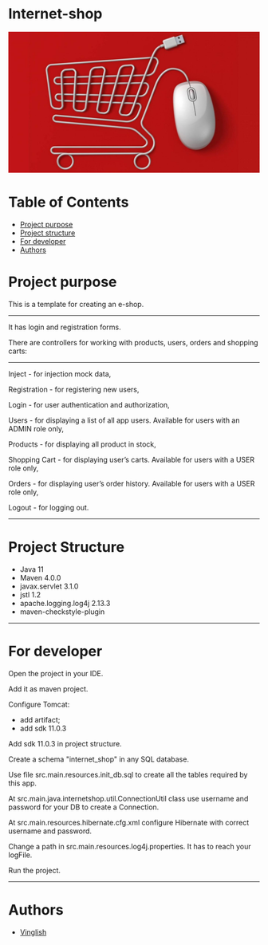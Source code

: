 # Internet-shop
![Internet-shop](/images/shop.jpg)

# Table of Contents
* [Project purpose](#purpose)
* [Project structure](#structure)
* [For developer](#developer-start)
* [Authors](#authors)

# <a name="purpose"></a>Project purpose
This is a template for creating an e-shop.
<hr>
It has login and registration forms.

There are controllers for working with products, users, orders and shopping carts:
<hr>
Inject - for injection mock data,

Registration - for registering new users,

Login -  for user authentication and authorization,

Users - for displaying a list of all app users. Available for users with an ADMIN role only,

Products - for displaying  all product in stock,

Shopping Cart - for displaying  user’s carts. Available for users with a USER role only,

Orders - for displaying user’s order history. Available for users with a USER role only,

Logout - for logging out.
<hr>

# <a name="structure"></a>Project Structure
* Java 11
* Maven 4.0.0
* javax.servlet 3.1.0
* jstl 1.2
* apache.logging.log4j 2.13.3
* maven-checkstyle-plugin
<hr>

# <a name="developer-start"></a>For developer

Open the project in your IDE.

Add it as maven project.

Configure Tomcat:
* add artifact;
* add sdk 11.0.3

Add sdk 11.0.3 in project struсture.

Create a schema "internet_shop" in any SQL database.

Use file src.main.resources.init_db.sql to create all the tables required by this app.

At src.main.java.internetshop.util.ConnectionUtil class use username and password for your DB to create a Connection.

At src.main.resources.hibernate.cfg.xml configure Hibernate with correct username and password.

Change a path in src.main.resources.log4j.properties. It has to reach your logFile.

Run the project.

<hr>

# <a name="authors"></a>Authors
* [Vinglish](https://github.com/Vinglish)
